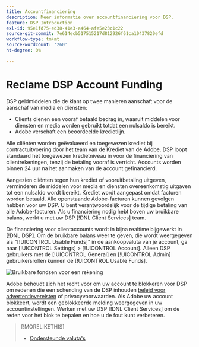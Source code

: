 ```yaml
---
title: Accountfinanciering
description: Meer informatie over accountfinanciering voor DSP.
feature: DSP Introduction
exl-id: 95e1fd75-ed38-41e3-a464-afe5e23c1c22
source-git-commit: 7e614ecb517515217d812926f61ca10437820efd
workflow-type: tm+mt
source-wordcount: '260'
ht-degree: 0%

---
```


# Reclame DSP Account Funding

DSP geldmiddelen die de klant op twee manieren aanschaft voor de aanschaf van media en diensten:

* Clients dienen een vooraf betaald bedrag in, waaruit middelen voor diensten en media worden gebruikt totdat een nulsaldo is bereikt.
* Adobe verschaft een beoordeelde kredietlijn.

Alle cliënten worden geëvalueerd en toegewezen krediet bij contractuitvoering door het team van de Krediet van de Adobe. DSP loopt standaard het toegewezen kredietniveau in voor de financiering van clientrekeningen, tenzij de betaling vooraf is verricht. Accounts worden binnen 24 uur na het aanmaken van de account gefinancierd.

Aangezien cliënten tegen hun krediet of vooruitbetaling uitgeven, verminderen de middelen voor media en diensten overeenkomstig uitgaven tot een nulsaldo wordt bereikt. Krediet wordt aangepast omdat facturen worden betaald. Alle openstaande Adobe-facturen kunnen gevolgen hebben voor uw DSP. U bent verantwoordelijk voor de tijdige betaling van alle Adobe-facturen. Als u financiering nodig hebt boven uw bruikbare balans, werkt u met uw DSP [!DNL Client Services] team.

De financiering voor clientaccounts wordt in bijna realtime bijgewerkt in [!DNL DSP]. Om de bruikbare balans weer te geven, die wordt weergegeven als &quot;[!UICONTROL Usable Funds]&quot; in de aankoopvaluta van je account, ga naar [!UICONTROL Settings] > [!UICONTROL Account]. Alleen DSP gebruikers met de [!UICONTROL General] en [!UICONTROL Admin] gebruikersrollen kunnen de [!UICONTROL Usable Funds].

![Bruikbare fondsen voor een rekening](/help/dsp/assets/account-usable-funds.png)

Adobe behoudt zich het recht voor om uw account te blokkeren voor DSP om redenen die een schending van de DSP inhouden [beleid voor advertentievereisten](/help/policies/ad-requirements-policy.md) of privacyvoorwaarden. Als Adobe uw account blokkeert, wordt een geblokkeerde melding weergegeven in uw accountinstellingen. Werken met uw DSP [!DNL Client Services] om de reden voor het blok te bepalen en hoe u de fout kunt verbeteren.

>[!MORELIKETHIS]
>
>* [Ondersteunde valuta&#39;s](/help/dsp/currency.md)

